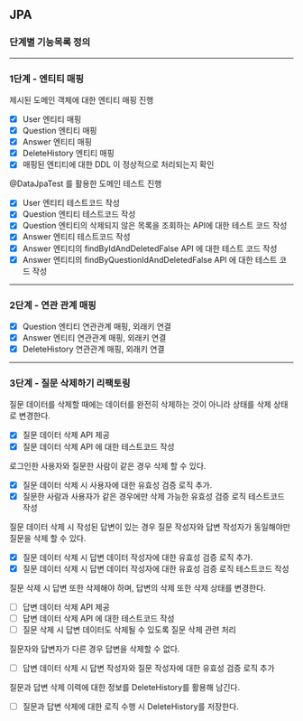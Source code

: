 ## JPA
### 단계별 기능목록 정의

---
### 1단계 - 엔티티 매핑
제시된 도메인 객체에 대한 엔티티 매핑 진행
- [X] User 엔티티 매핑
- [X] Question 엔티티 매핑
- [X] Answer 엔티티 매핑
- [X] DeleteHistory 엔티티 매핑
- [X] 매핑된 엔티티에 대한 DDL 이 정상적으로 처리되는지 확인

@DataJpaTest 를 활용한 도메인 테스트 진행
- [X] User 엔티티 테스트코드 작성
- [X] Question 엔티티 테스트코드 작성
- [X] Question 엔티티의 삭제되지 않은 목록을 조회하는 API에 대한 테스트 코드 작성
- [X] Answer 엔티티 테스트코드 작성
- [X] Answer 엔티티의 findByIdAndDeletedFalse API 에 대한 테스트 코드 작성
- [X] Answer 엔티티의 findByQuestionIdAndDeletedFalse API 에 대한 테스트 코드 작성

---
### 2단계 - 연관 관계 매핑
- [X] Question 엔티티 연관관계 매핑, 외래키 연결
- [X] Answer 엔티티 연관관계 매핑, 외래키 연결
- [X] DeleteHistory 연관관계 매핑, 외래키 연결

---
### 3단계 - 질문 삭제하기 리팩토링
질문 데이터를 삭제할 때에는 데이터를 완전히 삭제하는 것이 아니라 상태를 삭제 상태로 변경한다.
- [X] 질문 데이터 삭제 API 제공
- [X] 질문 데이터 삭제 API 에 대한 테스트코드 작성

로그인한 사용자와 질문한 사람이 같은 경우 삭제 할 수 있다.
- [X] 질문 데이터 삭제 시 사용자에 대한 유효성 검증 로직 추가.
- [X] 질문한 사람과 사용자가 같은 경우에만 삭제 가능한 유효성 검증 로직 테스트코드 작성

질문 데이터 삭제 시 작성된 답변이 있는 경우 질문 작성자와 답변 작성자가 동일해야만 질문을 삭제 할 수 있다.
- [X] 질문 데이터 삭제 시 답변 데이터 작성자에 대한 유효성 검증 로직 추가.
- [X] 질문 데이터 삭제 시 답변 데이터 작성자에 대한 유효성 검증 로직 테스트코드 작성 

질문 삭제 시 답변 또한 삭제해야 하며, 답변의 삭제 또한 삭제 상태를 변경한다.
- [ ] 답변 데이터 삭제 API 제공
- [ ] 답변 데이터 삭제 API 에 대한 테스트코드 작성
- [ ] 질문 삭제 시 답변 데이터도 삭제될 수 있도록 질문 삭제 관련 처리

질문자와 답변자가 다른 경우 답변을 삭제할 수 없다.
- [ ] 답변 데이터 삭제 시 답변 작성자와 질문 작성자에 대한 유효성 검증 로직 추가

질문과 답변 삭제 이력에 대한 정보를 DeleteHistory를 활용해 남긴다.
- [ ] 질문과 답변 삭제에 대한 로직 수행 시 DeleteHistory를 저장한다.